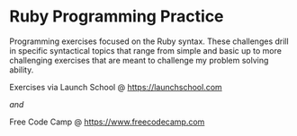 # Ruby Programming Practice

Programming exercises focused on the Ruby syntax. These challenges drill in specific syntactical topics that range from simple and basic up to more challenging exercises that are meant to challenge my problem solving ability.

Exercises via Launch School @ https://launchschool.com

*and*

Free Code Camp @ https://www.freecodecamp.com
